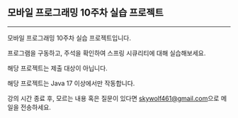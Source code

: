 ## 모바일 프로그래밍 10주차 실습 프로젝트
<hr>
모바일 프로그래밍 10주차 실습 프로젝트입니다.

프로그램을 구동하고, 주석을 확인하여 스프링 시큐리티에 대해 실습해보세요.

해당 프로젝트는 제출 대상이 아닙니다.

해당 프로젝트는 Java 17 이상에서만 작동합니다.

강의 시간 종료 후, 모르는 내용 혹은 질문이 있다면 [skywolf461@gmail.com](mailto://skywolf461@gmail.com)으로 메일을 전송하세요.

